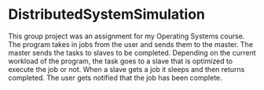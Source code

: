 # DistributedSystemSimulation
This group project was an assignment for my Operating Systems course. The program takes in jobs from the user and sends them to the master. The  master sends the tasks to slaves to be completed. Depending on the current workload of the program, the task goes to a slave that is optimized to execute the job or not. When a slave gets a job it sleeps and then returns completed. The user gets notified that the job has been complete.
